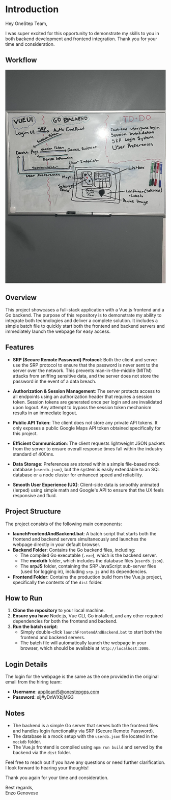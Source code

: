 # Introduction

Hey OneStep Team,

I was super excited for this opportunity to demonstrate my skills to you in both backend development and frontend integration. Thank you for your time and consideration.

## Workflow

![Project Workflow Plans](img/Project%20Workflow%20Plans.png)

## Overview

This project showcases a full-stack application with a Vue.js frontend and a Go backend. The purpose of this repository is to demonstrate my ability to integrate both technologies and deliver a complete solution. It includes a simple batch file to quickly start both the frontend and backend servers and immediately launch the webpage for easy access.

## Features

- **SRP (Secure Remote Password) Protocol**: Both the client and server use the SRP protocol to ensure that the password is never sent to the server over the network. This prevents man-in-the-middle (MITM) attacks from sniffing sensitive data, and the server does not store the password in the event of a data breach.
  
- **Authorization & Session Management**: The server protects access to all endpoints using an authorization header that requires a session token. Session tokens are generated once per login and are invalidated upon logout. Any attempt to bypass the session token mechanism results in an immediate logout.

- **Public API Token**: The client does not store any private API tokens. It only exposes a public Google Maps API token obtained specifically for this project.

- **Efficient Communication**: The client requests lightweight JSON packets from the server to ensure overall response times fall within the industry standard of 400ms.

- **Data Storage**: Preferences are stored within a simple file-based mock database (`userdb.json`), but the system is easily extendable to an SQL database or a node cluster for enhanced speed and reliability.

- **Smooth User Experience (UX)**: Client-side data is smoothly animated (lerped) using simple math and Google's API to ensure that the UX feels responsive and fluid.

## Project Structure

The project consists of the following main components:

- **launchFrontendAndBackend.bat**: A batch script that starts both the frontend and backend servers simultaneously and launches the webpage directly in your default browser.
- **Backend Folder**: Contains the Go backend files, including:
  - The compiled Go executable (`.exe`), which is the backend server.
  - The **mockdb** folder, which includes the database files (`userdb.json`).
  - The **srpJS** folder, containing the SRP JavaScript sub-server files (used for logging in), including `srp.js` and its dependencies.
- **Frontend Folder**: Contains the production build from the Vue.js project, specifically the contents of the `dist` folder.

## How to Run

1. **Clone the repository** to your local machine.
2. **Ensure you have** Node.js, Vue CLI, Go installed, and any other required dependencies for both the frontend and backend.
3. **Run the batch script**:
   - Simply double-click `launchFrontendAndBackend.bat` to start both the frontend and backend servers.
   - The batch file will automatically launch the webpage in your browser, which should be available at `http://localhost:3000`.

## Login Details

The login for the webpage is the same as the one provided in the original email from the hiring team:

- **Username**: applicant5@onestepgps.com
- **Password**: sij#yDnWXbjMG3

## Notes

- The backend is a simple Go server that serves both the frontend files and handles login functionality via SRP (Secure Remote Password).
- The database is a mock setup with the `userdb.json` file located in the `mockdb` folder.
- The Vue.js frontend is compiled using `npm run build` and served by the backend via the `dist` folder.

Feel free to reach out if you have any questions or need further clarification. I look forward to hearing your thoughts!

Thank you again for your time and consideration.

Best regards,  
Enzo Genovese
